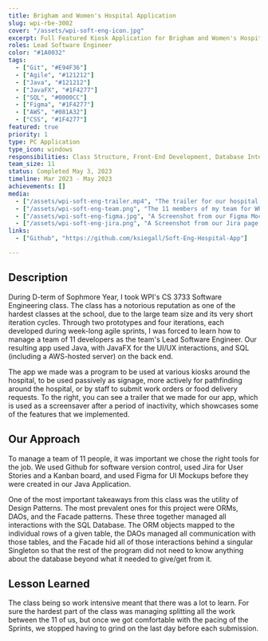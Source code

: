 ```yaml
---
title: Brigham and Women's Hospital Application
slug: wpi-rbe-3002
cover: "/assets/wpi-soft-eng-icon.jpg"
excerpt: Full Featured Kiosk Application for Brigham and Women's Hospital, made during WPI's CS 3733 Software Engineering class.
roles: Lead Software Engineer
color: "#1A0032"
tags:
  - ["Git", "#E94F36"]
  - ["Agile", "#121212"]
  - ["Java", "#121212"]
  - ["JavaFX", "#1F4277"]
  - ["SQL", "#0000CC"]
  - ["Figma", "#1F4277"]
  - ["AWS", "#081A32"]
  - ["CSS", "#1F4277"]
featured: true
priority: 1
type: PC Application
type_icon: windows
responsibilities: Class Structure, Front-End Development, Database Interaction (SQL)
team_size: 11
status: Completed May 3, 2023
timeline: Mar 2023 - May 2023
achievements: []
media:
  - ["/assets/wpi-soft-eng-trailer.mp4", "The trailer for our hospital application."]
  - ["/assets/wpi-soft-eng-team.png", "The 11 members of my team for WPI's Soft Eng class"]
  - ["/assets/wpi-soft-eng-figma.jpg", "A Screenshot from our Figma Mockup of the UI, showing the application's homepage"]
  - ["/assets/wpi-soft-eng-jira.png", "A Screenshot from our Jira page, showing some of our user stories from Iteration 3"]
links:
  - ["Github", "https://github.com/ksiegall/Soft-Eng-Hospital-App"]

---
```



## Description
During D-term of Sophmore Year, I took WPI's CS 3733 Software Engineering class. The class has a notorious reputation as one of the hardest classes at the school, due to the large team size and its very short iteration cycles. Through two prototypes and four iterations, each developed during week-long agile sprints, I was forced to learn how to manage a team of 11 developers as the team's Lead Software Engineer. Our resulting app used Java, with JavaFX for the UI/UX interactions, and SQL (including a AWS-hosted server) on the back end.

The app we made was a program to be used at various kiosks around the hospital, to be used passively as signage, more actively for pathfinding around the hospital, or by staff to submit work orders or food delivery requests. To the right, you can see a trailer that we made for our app, which is used as a screensaver after a period of inactivity, which showcases some of the features that we implemented.


## Our Approach
To manage a team of 11 people, it was important we chose the right tools for the job. We used Github for software version control, used Jira for User Stories and a Kanban board, and used Figma for UI Mockups before they were created in our Java Application.

One of the most important takeaways from this class was the utility of Design Patterns. The most prevalent ones for this project were ORMs, DAOs, and the Facade patterns. These three together managed all interactions with the SQL Database.  The ORM objects mapped to the individual rows of a given table, the DAOs managed all communication with those tables, and the Facade hid all of those interactions behind a singular Singleton so that the rest of the program did not need to know anything about the database beyond what it needed to give/get from it.
                       

## Lesson Learned

The class being so work intensive meant that there was a lot to learn. For sure the hardest part of the class was managing splitting all the work between the 11 of us, but once we got comfortable with the pacing of the Sprints, we stopped having to grind on the last day before each submission. 